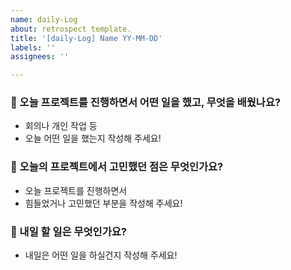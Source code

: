 ```yaml
---
name: daily-Log
about: retrospect template.
title: '[daily-Log] Name YY-MM-DD'
labels: ''
assignees: ''

---
```


### 🚀 오늘 프로젝트를 진행하면서 어떤 일을 했고, 무엇을 배웠나요?
- 회의나 개인 작업 등
- 오늘 어떤 일을 했는지 작성해 주세요!

### 🚀 오늘의 프로젝트에서 고민했던 점은 무엇인가요?
- 오늘 프로젝트를 진행하면서 
- 힘들었거나 고민했던 부분을 작성해 주세요!

### 🚀 내일 할 일은 무엇인가요?
- 내일은 어떤 일을 하실건지 작성해 주세요!
